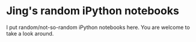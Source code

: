 # Jing's random iPython notebooks

I put random/not-so-random iPython notebooks here. You are welcome to take a look around.

